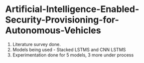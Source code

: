 # Artificial-Intelligence-Enabled-Security-Provisioning-for-Autonomous-Vehicles
1. Literature survey done.
2. Models being used - Stacked LSTMS and CNN LSTMS  
3. Experimentation done for 5 models, 3 more under process
